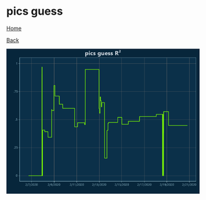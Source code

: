 # pics guess

[Home](../index.md)

[Back](pics.md)

![guess R²](../images/pics_guess_RSq.png "guess R²")

